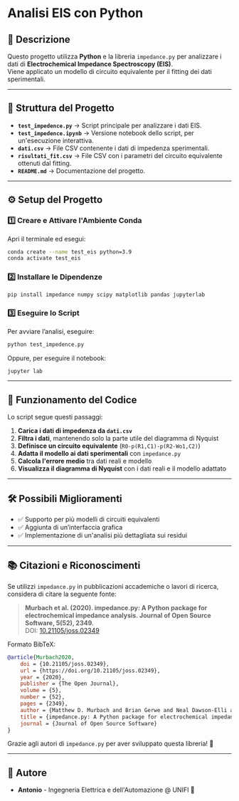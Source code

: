 # Analisi EIS con Python

## 📌 Descrizione
Questo progetto utilizza **Python** e la libreria `impedance.py` per analizzare i dati di **Electrochemical Impedance Spectroscopy (EIS)**.  
Viene applicato un modello di circuito equivalente per il fitting dei dati sperimentali.

---

## 📂 Struttura del Progetto
- **`test_impedence.py`** → Script principale per analizzare i dati EIS.
- **`test_impedence.ipynb`** → Versione notebook dello script, per un'esecuzione interattiva.
- **`dati.csv`** → File CSV contenente i dati di impedenza sperimentali.
- **`risultati_fit.csv`** → File CSV con i parametri del circuito equivalente ottenuti dal fitting.
- **`README.md`** → Documentazione del progetto.

---

## ⚙️ **Setup del Progetto**
### 1️⃣ **Creare e Attivare l'Ambiente Conda**
Apri il terminale ed esegui:
```sh
conda create --name test_eis python=3.9
conda activate test_eis
```

### 2️⃣ **Installare le Dipendenze**
```sh
pip install impedance numpy scipy matplotlib pandas jupyterlab
```

### 3️⃣ **Eseguire lo Script**
Per avviare l’analisi, eseguire:
```sh
python test_impedence.py
```
Oppure, per eseguire il notebook:
```sh
jupyter lab
```

---

## 🔬 **Funzionamento del Codice**
Lo script segue questi passaggi:
1. **Carica i dati di impedenza da `dati.csv`**  
2. **Filtra i dati**, mantenendo solo la parte utile del diagramma di Nyquist  
3. **Definisce un circuito equivalente** (`R0-p(R1,C1)-p(R2-Wo1,C2)`)  
4. **Adatta il modello ai dati sperimentali** con `impedance.py`  
5. **Calcola l'errore medio** tra dati reali e modello  
6. **Visualizza il diagramma di Nyquist** con i dati reali e il modello adattato  

---

## 🛠️ **Possibili Miglioramenti**
- ✅ Supporto per più modelli di circuiti equivalenti  
- ✅ Aggiunta di un’interfaccia grafica  
- ✅ Implementazione di un'analisi più dettagliata sui residui  

---

## 📚 **Citazioni e Riconoscimenti**
Se utilizzi `impedance.py` in pubblicazioni accademiche o lavori di ricerca, considera di citare la seguente fonte:

> **Murbach et al. (2020). impedance.py: A Python package for electrochemical impedance analysis. Journal of Open Source Software, 5(52), 2349.**  
> DOI: [10.21105/joss.02349](https://doi.org/10.21105/joss.02349)

Formato BibTeX:
```bibtex
@article{Murbach2020,
    doi = {10.21105/joss.02349},
    url = {https://doi.org/10.21105/joss.02349},
    year = {2020},
    publisher = {The Open Journal},
    volume = {5},
    number = {52},
    pages = {2349},
    author = {Matthew D. Murbach and Brian Gerwe and Neal Dawson-Elli and Lok-kun Tsui},
    title = {impedance.py: A Python package for electrochemical impedance analysis},
    journal = {Journal of Open Source Software}
}
```
Grazie agli autori di `impedance.py` per aver sviluppato questa libreria! 🙌  

---

## 🤖 **Autore**
- **Antonio** - Ingegneria Elettrica e dell'Automazione @ UNIFI 🚀  
 

